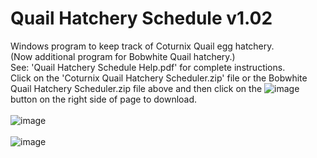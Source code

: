 # Quail Hatchery Schedule  v1.02
Windows program to keep track of Coturnix Quail egg hatchery.<BR>
(Now additional program for Bobwhite Quail hatchery.)<BR>
See: 'Quail Hatchery Schedule Help.pdf' for complete instructions.<BR>
Click on the 'Coturnix Quail Hatchery Scheduler.zip' file or the Bobwhite Quail Hatchery Scheduler.zip file above and then click on the ![image](https://github.com/inwtx/QuailHatcherySchedule/assets/32821617/b2b1d8dc-c2b9-48d7-a425-92c5a9c05f46)
button on the right side of page to download.
<BR>  
![image](https://github.com/inwtx/QuailHatcherySchedule/assets/32821617/e93b63d4-d793-405e-9769-13b30ecba47d)
<BR><BR>
![image](https://github.com/inwtx/QuailHatcherySchedule/assets/32821617/305da68c-2cb5-46fc-a0ca-b948af21f568)
<BR>
<BR>
  
